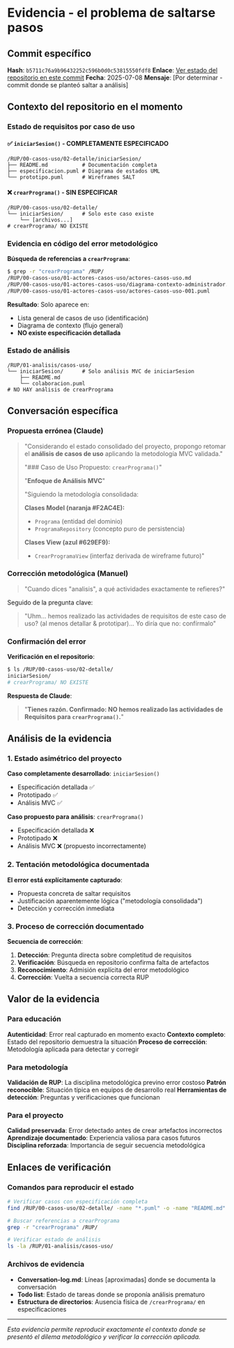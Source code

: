 # Evidencia - el problema de saltarse pasos

## Commit específico

**Hash**: `b5711c76a9b96432252c596b0d0c53815550fdf8`
**Enlace**: [Ver estado del repositorio en este commit](https://github.com/mmasias/pySigHor/tree/b5711c76a9b96432252c596b0d0c53815550fdf8)
**Fecha**: 2025-07-08
**Mensaje**: [Por determinar - commit donde se planteó saltar a análisis]

## Contexto del repositorio en el momento

### Estado de requisitos por caso de uso

#### ✅ `iniciarSesion()` - COMPLETAMENTE ESPECIFICADO
```
/RUP/00-casos-uso/02-detalle/iniciarSesion/
├── README.md           # Documentación completa
├── especificacion.puml # Diagrama de estados UML
└── prototipo.puml      # Wireframes SALT
```

#### ❌ `crearPrograma()` - SIN ESPECIFICAR
```
/RUP/00-casos-uso/02-detalle/
└── iniciarSesion/      # Solo este caso existe
    └── [archivos...]
# crearPrograma/ NO EXISTE
```

### Evidencia en código del error metodológico

**Búsqueda de referencias a `crearPrograma`**:
```bash
$ grep -r "crearPrograma" /RUP/
/RUP/00-casos-uso/01-actores-casos-uso/actores-casos-uso.md
/RUP/00-casos-uso/01-actores-casos-uso/diagrama-contexto-administrador.puml
/RUP/00-casos-uso/01-actores-casos-uso/actores-casos-uso-001.puml
```

**Resultado**: Solo aparece en:
- Lista general de casos de uso (identificación)
- Diagrama de contexto (flujo general)
- **NO existe especificación detallada**

### Estado de análisis

```
/RUP/01-analisis/casos-uso/
└── iniciarSesion/      # Solo análisis MVC de iniciarSesion
    ├── README.md
    └── colaboracion.puml
# NO HAY análisis de crearPrograma
```

## Conversación específica

### Propuesta errónea (Claude)

> "Considerando el estado consolidado del proyecto, propongo retomar el **análisis de casos de uso** aplicando la metodología MVC validada."
> 
> "### Caso de Uso Propuesto: `crearPrograma()`"
> 
> "**Enfoque de Análisis MVC**"
> 
> "Siguiendo la metodología consolidada:
> 
> **Clases Model (naranja #F2AC4E):**
> - `Programa` (entidad del dominio)
> - `ProgramaRepository` (concepto puro de persistencia)
> 
> **Clases View (azul #629EF9):**
> - `CrearProgramaView` (interfaz derivada de wireframe futuro)"

### Corrección metodológica (Manuel)

> "Cuando dices "analisis", a qué actividades exactamente te refieres?"

Seguido de la pregunta clave:

> "Uhm... hemos realizado las actividades de requisitos de este caso de uso? (al menos detallar & prototipar)... Yo diría que no: confírmalo"

### Confirmación del error

**Verificación en el repositorio**:
```bash
$ ls /RUP/00-casos-uso/02-detalle/
iniciarSesion/
# crearPrograma/ NO EXISTE
```

**Respuesta de Claude**:
> "**Tienes razón. Confirmado: NO hemos realizado las actividades de Requisitos para `crearPrograma()`.**"

## Análisis de la evidencia

### 1. Estado asimétrico del proyecto

**Caso completamente desarrollado**: `iniciarSesion()`
- Especificación detallada ✅
- Prototipado ✅  
- Análisis MVC ✅

**Caso propuesto para análisis**: `crearPrograma()`
- Especificación detallada ❌
- Prototipado ❌
- Análisis MVC ❌ (propuesto incorrectamente)

### 2. Tentación metodológica documentada

**El error está explícitamente capturado**:
- Propuesta concreta de saltar requisitos
- Justificación aparentemente lógica ("metodología consolidada")
- Detección y corrección inmediata

### 3. Proceso de corrección documentado

**Secuencia de corrección**:
1. **Detección**: Pregunta directa sobre completitud de requisitos
2. **Verificación**: Búsqueda en repositorio confirma falta de artefactos
3. **Reconocimiento**: Admisión explícita del error metodológico
4. **Corrección**: Vuelta a secuencia correcta RUP

## Valor de la evidencia

### Para educación

**Autenticidad**: Error real capturado en momento exacto
**Contexto completo**: Estado del repositorio demuestra la situación
**Proceso de corrección**: Metodología aplicada para detectar y corregir

### Para metodología

**Validación de RUP**: La disciplina metodológica previno error costoso
**Patrón reconocible**: Situación típica en equipos de desarrollo real
**Herramientas de detección**: Preguntas y verificaciones que funcionan

### Para el proyecto

**Calidad preservada**: Error detectado antes de crear artefactos incorrectos
**Aprendizaje documentado**: Experiencia valiosa para casos futuros
**Disciplina reforzada**: Importancia de seguir secuencia metodológica

## Enlaces de verificación

### Comandos para reproducir el estado

```bash
# Verificar casos con especificación completa
find /RUP/00-casos-uso/02-detalle/ -name "*.puml" -o -name "README.md"

# Buscar referencias a crearPrograma
grep -r "crearPrograma" /RUP/

# Verificar estado de análisis
ls -la /RUP/01-analisis/casos-uso/
```

### Archivos de evidencia

- **Conversation-log.md**: Líneas [aproximadas] donde se documenta la conversación
- **Todo list**: Estado de tareas donde se proponía análisis prematuro
- **Estructura de directorios**: Ausencia física de `/crearPrograma/` en especificaciones

---

*Esta evidencia permite reproducir exactamente el contexto donde se presentó el dilema metodológico y verificar la corrección aplicada.*
